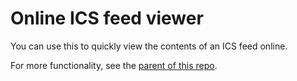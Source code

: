 # Online ICS feed viewer

You can use this to quickly view the contents of an ICS feed online.

For more functionality, see the
[parent of this repo](https://github.com/larrybolt/online-ics-feed-viewer).

